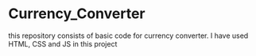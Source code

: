 # Currency_Converter
this repository consists of basic code for currency converter. I have used HTML, CSS and JS in this project
